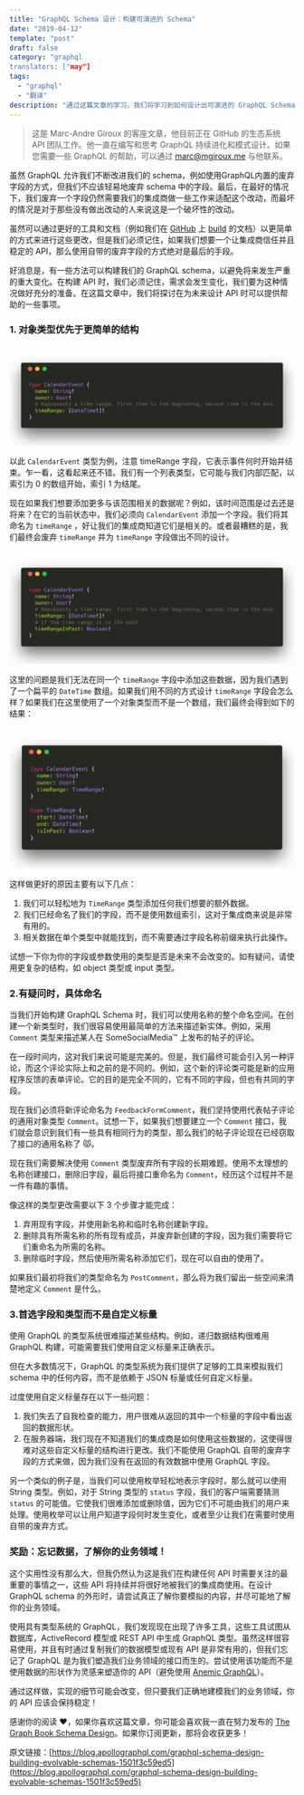 ```yaml
---
title: "GraphQL Schema 设计：构建可演进的 Schema"
date: "2019-04-12"
template: "post"
draft: false
category: "graphql
translators: ["may"]
tags:
  - "graphql"
  - "翻译"
description: "通过这篇文章的学习，我们将学习到如何设计出可演进的 GraphQL Schema"
---
```


> 这是 Marc-Andre Giroux 的客座文章，他目前正在 GitHub 的生态系统 API 团队工作。他一直在编写和思考 GraphQL 持续进化和模式设计。如果您需要一些 GraphQL 的帮助，可以通过 marc@mgiroux.me 与他联系。

虽然 GraphQL 允许我们不断改进我们的 schema，例如使用GraphQL内置的废弃字段的方式，但我们不应该轻易地废弃 schema 中的字段。最后，在最好的情况下，我们废弃一个字段仍然需要我们的集成商做一些工作来适配这个改动，而最坏的情况是对于那些没有做出改动的人来说这是一个破坏性的改动。

虽然可以通过更好的工具和文档（例如我们在 [GitHub](https://developer.github.com/v4/changelog/) 上 [build](https://developer.github.com/v4/breaking_changes/) 的文档）以更简单的方式来进行这些更改，但是我们必须记住，如果我们想要一个让集成商信任并且稳定的 API，那么使用自带的废弃字段的方式绝对是最后的手段。

好消息是，有一些方法可以构建我们的 GraphQL schema，以避免将来发生严重的重大变化。在构建 API 时，我们必须记住，需求会发生变化，我们要为这种情况做好充分的准备。在这篇文章中，我们将探讨在为未来设计 API 时可以提供帮助的一些事项。

### 1. 对象类型优先于更简单的结构

![images](./images/05.png)

以此 `CalendarEvent` 类型为例，注意 timeRange 字段，它表示事件何时开始并结束。乍一看，这看起来还不错。我们有一个列表类型，它可能与我们内部匹配，以索引为 0 的数组开始，索引 1 为结尾。

现在如果我们想要添加更多与该范围相关的数据呢？例如，该时间范围是过去还是将来？在它的当前状态中，我们必须向 `CalendarEvent` 添加一个字段。我们将其命名为 `timeRange` ，好让我们的集成商知道它们是相关的。或者最糟糕的是，我们最终会废弃 `timeRange` 并为 `timeRange` 字段做出不同的设计。

![This looks slightly off 🤔](./images/06.png)

这里的问题是我们无法在同一个 `timeRange` 字段中添加这些数据，因为我们遇到了一个扁平的 `DateTime` 数组。如果我们用不同的方式设计 `timeRange` 字段会怎么样？如果我们在这里使用了一个对象类型而不是一个数组，我们最终会得到如下的结果：

![This looks slightly off 🤔](./images/07.png)

这样做更好的原因主要有以下几点：

1. 我们可以轻松地为 `TimeRange` 类型添加任何我们想要的额外数据。
2. 我们已经命名了我们的字段，而不是使用数组索引，这对于集成商来说是非常有用的。
3. 相关数据在单个类型中就能找到，而不需要通过字段名称前缀来执行此操作。

试想一下你为你的字段或参数使用的类型是否是未来不会改变的。如有疑问，请使用更复杂的结构，如 object 类型或 input 类型。

### 2.有疑问时，具体命名

当我们开始构建 GraphQL Schema 时，我们可以使用名称的整个命名空间。在创建一个新类型时，我们很容易使用最简单的方法来描述新实体。例如，采用 `Comment` 类型来描述某人在 SomeSocialMedia™ 上发布的帖子的评论。

在一段时间内，这对我们来说可能是完美的。但是，我们最终可能会引入另一种评论，而这个评论实际上和之前的是不同的。例如，这个新的评论类可能是新的应用程序反馈的表单评论。它的目的是完全不同的，它有不同的字段，但也有共同的字段。

现在我们必须将新评论命名为 `FeedbackFormComment`，我们坚持使用代表帖子评论的通用对象类型 `Comment`。试想一下，如果我们想要建立一个 `Comment` 接口，我们就会意识到我们有一些具有相同行为的类型，那么我们的帖子评论现在已经窃取了接口的通用名称了 😾。

现在我们需要解决使用 `Comment` 类型废弃所有字段的长期难题。使用不太理想的名称创建接口，删除旧字段，最后将接口重命名为 `Comment`，经历这个过程并不是一件有趣的事情。

像这样的类型更改需要以下 3 个步骤才能完成：

1. 弃用现有字段，并使用新名称和临时名称创建新字段。
2. 删除具有所需名称的所有现有成员，并废弃新创建的字段，因为我们需要将它们重命名为所需的名称。
3. 删除临时字段，然后使用所需名称添加它们，现在可以自由的使用了。

如果我们最初将我们的类型命名为 `PostComment`，那么将为我们留出一些空间来清楚地定义 `Comment` 是什么。

### 3.首选字段和类型而不是自定义标量

使用 GraphQL 的类型系统很难描述某些结构。例如，递归数据结构很难用 GraphQL 构建，可能需要我们使用自定义标量来正确表示。

但在大多数情况下，GraphQL 的类型系统为我们提供了足够的工具来模拟我们 schema 中的任何内容，而不是依赖于 JSON 标量或任何自定义标量。

过度使用自定义标量存在以下一些问题：

1. 我们失去了自我检查的能力，用户很难从返回的其中一个标量的字段中看出返回的数据形状。
2. 在服务器端，我们现在不知道我们的集成商是如何使用这些数据的，这使得很难对这些自定义标量的结构进行更改。我们不能使用 GraphQL 自带的废弃字段的方式来做，因为我们没有在返回的有效数据中使用 GraphQL 字段。

另一个类似的例子是，当我们可以使用枚举轻松地表示字段时，那么就可以使用 String 类型。例如，对于 String 类型的 `status` 字段，我们的客户端需要猜测 `status` 的可能值。它使我们很难添加或删除值，因为它们不可能由我们的用户来处理。使用枚举可以让用户知道字段何时发生变化，或者至少让我们在需要时使用自带的废弃方式。

### 奖励：忘记数据，了解你的业务领域！

这个实用性没有那么大，但我仍然认为这是我们在构建任何 API 时需要关注的最重要的事情之一，这些 API 将持续并将很好地被我们的集成商使用。在设计 GraphQL schema 的外形时，请尝试真正了解你要模拟的内容，并尽可能地了解你的业务领域。

使用具有类型系统的 GraphQL，我们发现现在出现了许多工具，这些工具试图从数据库，ActiveRecord 模型或 REST API 中生成 GraphQL 类型。虽然这样很容易使用，并且有时通过复制我们的数据模型或现有 API 是非常有用的，但我们忘记了 GraphQL 是为我们塑造我们业务领域的接口而生的。尝试使用该功能而不是使用数据的形状作为灵感来塑造你的 API（避免使用 [Anemic GraphQL](https://medium.com/@__xuorig__/graphql-mutation-design-anemic-mutations-dd107ba70496)）。

通过这样做，实现的细节可能会改变，但只要我们正确地建模我们的业务领域，你的 API 应该会保持稳定！

感谢你的阅读 ❤️，如果你喜欢这篇文章，你可能会喜欢我一直在努力发布的 [The Graph Book Schema Design](https://book.graphqlschemadesign.com/)。如果你订阅更新，那将会收获更多！

原文链接：[https://blog.apollographql.com/graphql-schema-design-building-evolvable-schemas-1501f3c59ed5](https://blog.apollographql.com/graphql-schema-design-building-evolvable-schemas-1501f3c59ed5)
